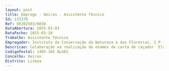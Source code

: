 ```yaml
--- 
layout: post
title: Emprego - Oeiras - Assistente Técnico
Id: 133378
Ref: OE202503/0030
DataAbertura: 2025-03-03
DataFecho: 2025-03-18
Trabalho: Assistente Técnico
Empregador: Instituto da Conservação da Natureza e das Florestas, I.P.
Descricao: Colaboração na realização de exames de carta de caçador  Elaboração de sumários relativamente aos despachos de zonas de caça e zonas de pesca  Proceder à emissão e validação de dados de cartas de caçador Impressão de cartas de caçador  Assegurar a circulação de correspondência e demais documentação  Introdução de dados nas bases de dados da caça e pesca bem como atualização das mesmas  Instrução dos processos crime da caça bem como seu acompanhamento administrativo  Controlo de stock e distribuição de formulários e outros materiais específicos aos serviços desconcentrados do ICNF.
CodigoPostal: 1495-165 ALGÉS
Concelho: Oeiras
Distrito: Lisboa
--- 
```

